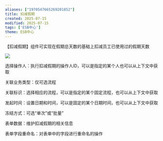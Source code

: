 ```yaml
---
aliases: ["1970547665269201852"]
title: 扣减假期
created: 2025-07-15
modified: 2025-07-15
tags: ['ESB中心']
theme: ESB中心
---
```


【扣减假期】组件可实现在假期总天数的基础上扣减员工已使用过的假期天数

![](4c1c385762f54339d70743f0cf3721f6.jpg)

选择操作人：执行扣减假期的操作人ID，可以是指定的某个人也可以从上下文中获取

关联业务类型：仅可选流程

关联标识：选择相应的流程，可以是指定的某个固定流程，也可以从上下文中获取

发起时间：设置日期和时间，可以是固定的某个日期时间，也可以从上下文中获取

冻结方式：可选“单次”或“批量”

表单数据：维护扣减假期的相关信息

表单字段重命名：对表单中的字段进行重命名的操作